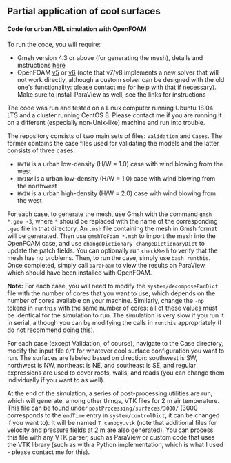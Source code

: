 ## Partial application of cool surfaces
#### Code for urban ABL simulation with OpenFOAM

To run the code, you will require: 
- Gmsh version 4.3 or above (for generating the mesh), details and instructions [here](https://gmsh.info/)
- OpenFOAM [v5](https://openfoam.org/version/5-0/) or [v6](https://openfoam.org/version/6-0/) (note that v7/v8 implements a new solver that will not work directly, although a custom solver can be designed with the old one's functionality: please contact me for help with that if necessary). Make sure to install ParaView as well, see the links for instructions

The code was run and tested on a Linux computer running Ubuntu 18.04 LTS and a cluster running CentOS 8. Please contact me if you are running it on a different (especially non-Unix-like) machine and run into trouble.

The repository consists of two main sets of files: `Validation` and `Cases`. The former contains the case files used for validating the models and the latter consists of three cases:
- `HW1W` is a urban low-density (H/W = 1.0) case with wind blowing from the west
- `HW1NW` is a urban low-density (H/W = 1.0) case with wind blowing from the northwest
- `HW2W` is a urban high-density (H/W = 2.0) case with wind blowing from the west

For each case, to generate the mesh, use Gmsh with the command `gmsh *.geo -3`, where `*` should be replaced with the name of the corresponding `.geo` file in that directory. An `.msh` file containing the mesh in Gmsh format will be generated. Then use `gmshToFoam *.msh` to import the mesh into the OpenFOAM case, and use `changeDictionary changeDictionaryDict` to update the patch fields. You can optionally run `checkMesh` to verify that the mesh has no problems. Then, to run the case, simply use `bash runthis`. Once completed, simply call `paraFoam` to view the results on ParaView, which should have been installed with OpenFOAM.

**Note:** For each case, you will need to modify the `system/decomposeParDict` file with the number of cores that you want to use, which depends on the number of cores available on your machine. Similarly, change the `-np` tokens in `runthis` with the same number of cores: all of these values must be identical for the simulation to run. The simulation is very slow if you run it in serial, although you can by modifying the calls in `runthis` appropriately (I do not recommend doing this).

For each case (except Validation, of course), navigate to the Case directory, modify the input file `0/T` for whatever cool surface configuration you want to run. The surfaces are labeled based on direction: southwest is SW, northwest is NW, northeast is NE, and southeast is SE, and regular expressions are used to cover roofs, walls, and roads (you can change them individually if you want to as well). 

At the end of the simulation, a series of post-processing utilities are run, which will generate, among other things, VTK files for 2 m air temperature. This file can be found under `postProcessing/surfaces/3000/` (3000 corresponds to the `endTime` entry in `system/controlDict`, it can be changed if you want to). It will be named `T_canopy.vtk` (note that additional files for velocity and pressure fields at 2 m are also generated). You can process this file with any VTK parser, such as ParaView or custom code that uses the VTK library (such as with a Python implementation, which is what I used - please contact me for this).